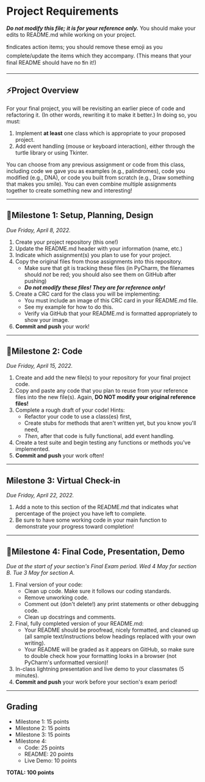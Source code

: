 # Project Requirements
**_Do not modify this file; it is for your reference only._** 
You should make your edits to README.md while working on your project. 

❗️indicates action items; you should remove these emoji as you 
complete/update the items which they accompany. 
(This means that your final README should have no ❗️in it!)

---

## ⚡️Project Overview

For your final project, you will be revisiting an earlier piece of code and refactoring it. (In other words, rewriting it to make it better.) In doing so, you must:
1. Implement **at least** one class which is appropriate to your proposed project.
2. Add event handling (mouse or keyboard interaction), either through the
turtle library or using Tkinter.

You can choose from any previous assignment or code from this class, 
including code we gave you as examples (e.g., palindromes), 
code you modified (e.g., DNA), or code you built from scratch 
(e.g., Draw something that makes you smile). You can even combine multiple
assignments together to create something new and interesting!

---

## 📌Milestone 1: Setup, Planning, Design
*Due Friday, April 8, 2022.*

1. Create your project repository (this one!) 
2. Update the README.md header with your information (name, etc.)
3. Indicate which assignment(s) you plan to use for your project.
4. Copy the original files from those assignments into this repository.
    - Make sure that git is tracking these files (in PyCharm, the filenames should *not* be red; you should also see them on GitHub after pushing)
    - _**Do not modify these files! They are for reference only!**_
5. Create a CRC card for the class you will be implementing:
    - You must include an image of this CRC card in your README.md file.
    - See my example for how to do this.
    - Verify via GitHub that your README.md is formatted appropriately to show your image.
6. **Commit and push** your work!

---

## 📌Milestone 2: Code
*Due Friday, April 15, 2022.*

1. Create and add the new file(s) to your repository for your final project code.
2. Copy and paste any code that you plan to reuse from your reference files into the new file(s). Again, **DO NOT modify your original reference files!**
3. Complete a rough draft of your code! Hints:
    - Refactor your code to use a class(es) first,
    - Create stubs for methods that aren't written yet, but you know you'll need,
    - *Then*, after that code is fully functional, add event handling.
4. Create a test suite and begin testing any functions or methods you've implemented.
5. **Commit and push** your work often!

---

## Milestone 3: Virtual Check-in
*Due Friday, April 22, 2022.*

1. Add a note to this section of the README.md that indicates what percentage of the project you have left to complete.
2. Be sure to have some working code in your main function to demonstrate your progress toward completion!

---

## 📌Milestone 4: Final Code, Presentation, Demo
*Due at the start of your section's Final Exam period.  Wed 4 May for section B.  Tue 3 May for section A.*

1. Final version of your code:
    - Clean up code. Make sure it follows our coding standards.
    - Remove unworking code.
    - Comment out (don't delete!) any print statements or other debugging code.
    - Clean up docstrings and comments.  
2. Final, fully completed version of your README.md:
    - Your README should be proofread, nicely formatted, and cleaned up (all sample text/instructions below headings replaced with your own writing).
    - Your README will be graded as it appears on GitHub, so make sure to double check how your formatting looks in a browser (not PyCharm's unformatted version)!
3. In-class lightning presentation and live demo to your classmates (5 minutes).
5. **Commit and push** your work before your section's exam period!

---
## Grading
- Milestone 1: 15 points
- Milestone 2: 15 points
- Milestone 3: 15 points
- Milestone 4:
  - Code: 25 points
  - README: 20 points
  - Live Demo: 10 points

**TOTAL: 100 points**
